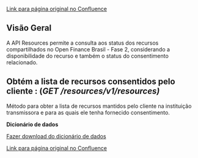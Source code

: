 [Link para página original no Confluence](https://openfinancebrasil.atlassian.net/wiki/spaces/OF/pages/17369894)

## **Visão Geral**

A API Resources permite a consulta aos status dos recursos compartilhados no Open Finance Brasil - Fase 2, considerando a disponibilidade do recurso e também o status do consentimento relacionado.

## **Obtém a lista de recursos consentidos pelo cliente** : (*GET /resources/v1/resources)*

Método para obter a lista de recursos mantidos pelo cliente na instituição transmissora e para as quais ele tenha fornecido consentimento.

**Dicionário de dados**

[Fazer download do dicionário de dados](https://openbanking-brasil.github.io/openapi/dictionary/resourcesGetResources_v1.csv)

[Link para página original no Confluence](https://openfinancebrasil.atlassian.net/wiki/spaces/OF/pages/17369894)